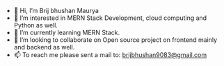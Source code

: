 - 👋 Hi, I’m Brij bhushan Maurya
- 👀 I’m interested in MERN Stack Development, cloud computing and Python as well.
- 🌱 I’m currently learning MERN Stack.
- 💞️ I’m looking to collaborate on Open source project on frontend mainly and backend as well.
- 📫 To reach me please sent a mail to: brijbhushan9083@gmail.com

<!---
Strange1-7/Strange1-7 is a ✨ special ✨ repository because its `README.md` (this file) appears on your GitHub profile.
You can click the Preview link to take a look at your changes.
--->
